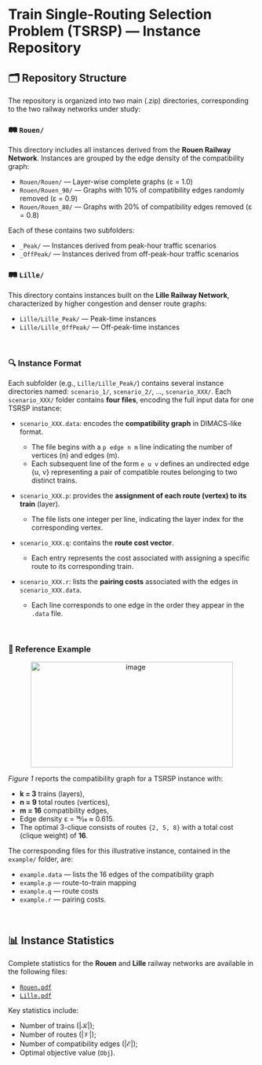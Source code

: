 # Train Single-Routing Selection Problem (TSRSP) — Instance Repository

## 🗂️ Repository Structure

The repository is organized into two main (.zip) directories, corresponding to the two railway networks under study:

### 🛤️ `Rouen/`

This directory includes all instances derived from the **Rouen Railway Network**. Instances are grouped by the edge density of the compatibility graph:

- `Rouen/Rouen/` — Layer-wise complete graphs (ε = 1.0)
- `Rouen/Rouen_90/` — Graphs with 10% of compatibility edges randomly removed (ε = 0.9)
- `Rouen/Rouen_80/` — Graphs with 20% of compatibility edges removed (ε = 0.8)

Each of these contains two subfolders:
- `_Peak/` — Instances derived from peak-hour traffic scenarios
- `_OffPeak/` — Instances derived from off-peak-hour traffic scenarios

### 🛤️ `Lille/`

This directory contains instances built on the **Lille Railway Network**, characterized by higher congestion and denser route graphs:

- `Lille/Lille_Peak/` — Peak-time instances
- `Lille/Lille_OffPeak/` — Off-peak-time instances
<br>


### 🔍 Instance Format

Each subfolder (e.g., `Lille/Lille_Peak/`) contains several instance directories named: `scenario_1/`, `scenario_2/`, ..., `scenario_XXX/`.
Each `scenario_XXX/` folder contains **four files**, encoding the full input data for one TSRSP instance:

- `scenario_XXX.data`: encodes the **compatibility graph** in DIMACS-like format.  
  - The file begins with a `p edge n m` line indicating the number of vertices (n) and edges (m).  
  - Each subsequent line of the form `e u v` defines an undirected edge {u, v} representing a pair of compatible routes belonging to two distinct trains.

- `scenario_XXX.p`: provides the **assignment of each route (vertex) to its train** (layer).  
  - The file lists one integer per line, indicating the layer index for the corresponding vertex.

- `scenario_XXX.q`: contains the **route cost vector**.  
  - Each entry represents the cost associated with assigning a specific route to its corresponding train.

- `scenario_XXX.r`: lists the **pairing costs** associated with the edges in `scenario_XXX.data`.  
  - Each line corresponds to one edge in the order they appear in the `.data` file.
<br>


### 🧮 Reference Example
<p align="center">
  <img width="412" height="215" alt="image" src="https://github.com/user-attachments/assets/51ddc561-c733-4db3-842b-4937ca2567fd" />
</p>

*Figure 1* reports the compatibility graph for a TSRSP instance with:
- **k = 3** trains (layers),  
- **n = 9** total routes (vertices),  
- **m = 16** compatibility edges,  
- Edge density ε = 16⁄26 ≈ 0.615.  
- The optimal 3-clique consists of routes `{2, 5, 8}` with a total cost (clique weight) of **16**.

The corresponding files for this illustrative instance, contained in the `example/` folder, are:
- `example.data` — lists the 16 edges of the compatibility graph  
- `example.p` — route-to-train mapping  
- `example.q` — route costs  
- `example.r` — pairing costs.
<br>

## 📊 Instance Statistics

Complete statistics for the **Rouen** and **Lille** railway networks are available in the following files:
- [`Rouen.pdf`](./tables/Rouen.pdf)
- [`Lille.pdf`](./tables/Lille.pdf)

Key statistics include:

- Number of trains ($|\mathcal{K}|$);
- Number of routes ($|\mathcal{V}|$);
- Number of compatibility edges ($|\mathcal{E}|$);
- Optimal objective value (`Obj`).
<br>